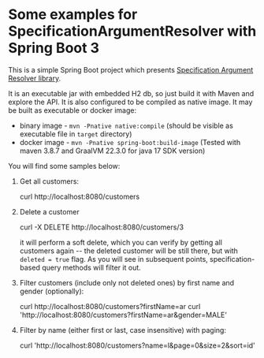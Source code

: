 Some examples for SpecificationArgumentResolver with Spring Boot 3
===============================================

This is a simple Spring Boot project which presents [Specification Argument Resolver library](https://github.com/tkaczmarzyk/specification-arg-resolver).

It is an executable jar with embedded H2 db, so just build it with Maven and explore the API.
It is also configured to be compiled as native image. It may be built as executable or docker image:
* binary image - `mvn -Pnative native:compile` (should be visible as executable file in `target` directory) 
* docker image - `mvn -Pnative spring-boot:build-image`
(Tested with maven 3.8.7 and GraalVM 22.3.0 for java 17 SDK version)

You will find some samples below:

1. Get all customers:

   curl http://localhost:8080/customers

2. Delete a customer

   curl -X DELETE http://localhost:8080/customers/3

   it will perform a soft delete, which you can verify by getting all customers again -- the deleted customer will be still there, but with `deleted = true` flag. As you will see in subsequent points, specification-based query methods will filter it out.

3. Filter customers (include only not deleted ones) by first name and gender (optionally):

   curl http://localhost:8080/customers?firstName=ar
   curl 'http://localhost:8080/customers?firstName=ar&gender=MALE'

4. Filter by name (either first or last, case insensitive) with paging:

   curl 'http://localhost:8080/customers?name=l&page=0&size=2&sort=id'